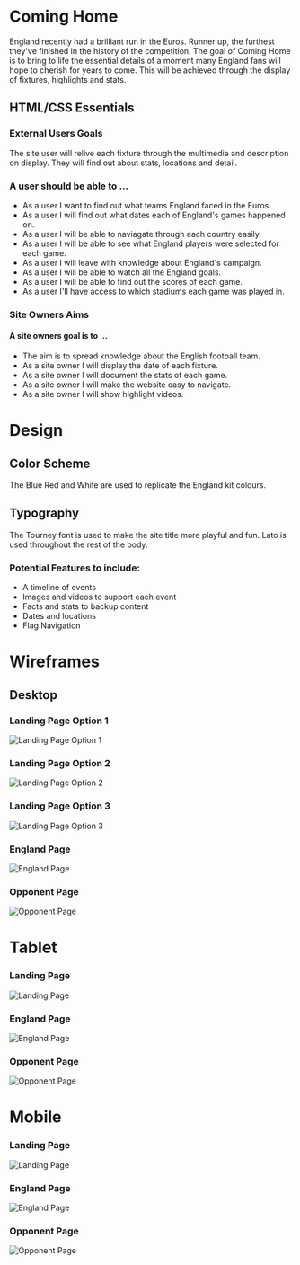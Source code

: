 # Coming Home

England recently had a brilliant run in the Euros. Runner up, the furthest they've finished in the history of the competition. The goal of Coming Home is to bring to life the essential details of a moment many England fans will hope to cherish for years to come. This will be achieved through the display of fixtures, highlights and stats.


## HTML/CSS Essentials

### External Users Goals

The site user will relive each fixture through the multimedia and description on display. They will find out about stats, locations and detail.

### A user should be able to …
- As a user I want to find out what teams England faced in the Euros.
- As a user I will find out what dates each of England's games happened on.
- As a user I will be able to naviagate through each country easily.
- As a user I will be able to see what England players were selected for each game.
- As a user I will leave with knowledge about England's campaign.
- As a user I will be able to watch all the England goals.
- As a user I will be able to find out the scores of each game.
- As a user I'll have access to which stadiums each game was played in.

### Site Owners Aims

#### A site owners goal is to ...

- The aim is to spread knowledge about the English football team.
- As a site owner I will display the date of each fixture.
- As a site owner I will document the stats of each game.
- As a site owner I will make the website easy to navigate.
- As a site owner I will show highlight videos.


# Design

## Color Scheme
The Blue Red and White are used to replicate the England kit colours.

## Typography
The Tourney font is used to make the site title more playful and fun. Lato is used throughout the rest of the body.

### Potential Features to include:

- A timeline of events
- Images and videos to support each event
- Facts and stats to backup content
- Dates and locations
- Flag Navigation

# Wireframes

## Desktop

### Landing Page Option 1
![Landing Page Option 1](https://i.imgur.com/4ugG6PA.png)
### Landing Page Option 2 
![Landing Page Option 2](https://i.imgur.com/8VabWnF.png)
### Landing Page Option 3
![Landing Page Option 3](https://i.imgur.com/smMPrVw.png)
### England Page
![England Page](https://i.imgur.com/VFht1Vm.png)
### Opponent Page
![Opponent Page](https://i.imgur.com/uRtFQIg.png)


# Tablet

### Landing Page
![Landing Page](https://i.imgur.com/P7Q4MhJ.png)
### England Page
![England Page](https://i.imgur.com/bPCy3KR.png)
### Opponent Page
![Opponent Page](https://i.imgur.com/pGX7OYp.png)

# Mobile

### Landing Page
![Landing Page]()
### England Page
![England Page]()
### Opponent Page
![Opponent Page]()